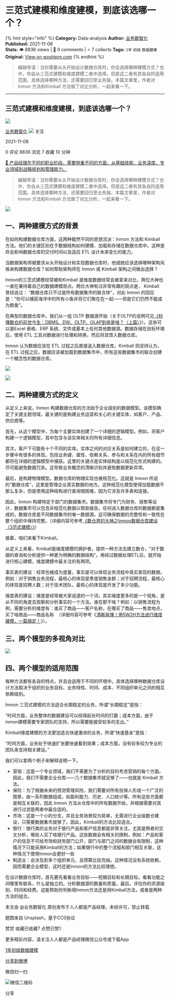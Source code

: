 # 三范式建模和维度建模，到底该选哪一个？
{% hint style="info" %}
**Category:** Data-analysis
**Author:** [业务数智化](https://www.woshipm.com/u/633959)
**Published:** 2021-11-08  
**Stats:** 👁️ 8836 views | 💬 0 comments | ⭐ 7 collects
**Tags:** `1年` `初级` `数据建模`
**Original:** [View on woshipm.com](https://www.woshipm.com/data-analysis/5206904.html)
{% endhint %}
> 编辑导语：当你需要从头开始设计数据仓库时，你会选择哪种建模方式？也许，你会从三范式建模和维度建模二者中选择。但是这二者有其各自的适用范围，具体选择哪种方法，还需要回归至业务层。本篇文章里，作者对Inmon 方法和Kimball 方法做了对比分析，一起来看一下。

---

## 三范式建模和维度建模，到底该选哪一个？

[![](https://image.woshipm.com/wp-files/2021/09/gpkviHfeJhAREqytPYRw.png!/both/72x72)](https://www.woshipm.com/u/633959)

[业务数智化](https://www.woshipm.com/u/633959) ![](https://static.woshipm.com/tag/1101_1@2x.png) 关注

2021-11-08

0 评论 8836 浏览 7 收藏 10 分钟

[🔗 产品经理在不同的职业阶段，需要侧重不同的方面，从基础技能、业务深度、专业领域到战略规划和管理能力。](https://ke.qidianla.com/courses/90pm)

> 编辑导语：当你需要从头开始设计数据仓库时，你会选择哪种建模方式？也许，你会从三范式建模和维度建模二者中选择。但是这二者有其各自的适用范围，具体选择哪种方法，还需要回归至业务层。本篇文章里，作者对Inmon 方法和Kimball 方法做了对比分析，一起来看一下。

![](https://image.woshipm.com/wp-files/2021/11/COJZEkLhucm0R5CBbZo8.jpg)

## 一、两种建模方式的背景

在如何构建数据仓库方面，这两种截然不同的思想流派：Inmon 方法和 Kimball 方法。他们的关键区别在于数据结构如何建模、加载和存储在数据仓库中。这种差异会影响数据仓库的交付时间以及适应 ETL 设计未来变化的能力。

当数据架构师被要求从头开始设计和实现数据仓库时，他或她应该选择哪种架构风格来构建数据仓库？如何帮助架构师在 Inmon 或 Kimball 架构之间做出选择？

Inmon的三范式建模经常被和Kimball 是维度数据经常会被拿来对比，两位大神也一直在秉持着自己的数据建模观点。两位大神有过非常有趣的观点是， Kimball 曾经说过： “数据仓库只不过是所有数据集市的联合体”，对此 Inmon 的回应是：“你可以捕获海洋中的所有小鱼并将它们聚在在一起——但是它们仍然不能成为鲸鱼”。

在典型的数据仓库中，我们从一组 OLTP 数据源开始（关于OLTP的说明可见[《秒懂数仓的前世今生：DBMS、DW、OLTP、OLAP到底是啥？（上篇）](http://www.woshipm.com/data-analysis/5188427.html)》）。这些可以是Excel 表格、ERP 系统、文件或基本上任何其他数据源。数据存储在目标环境后，使用 ETL 工具对数据进行处理和转换，然后将其馈入数据仓库。

Inmon 认为数据应该在 ETL 过程之后直接送入数据仓库。Kimball 则坚持认为，在 ETL 过程之后，数据应该被加载到数据集市中，所有这些数据集市的联合创建一个概念性的数据仓库。

![](https://image.woshipm.com/wp-files/2021/11/XjzfQIFJUzj3luSgRRCV.png)

![](https://image.woshipm.com/wp-files/2021/11/mDEJHFd9K68PHaWyE41b.png)

## 二、两种建模方式的定义

从定义上来说，Inmon 构建数据仓库的方法始于企业级别的数据模型。该模型确定了关键主题领域，最关键的是构建业务运营和关心的关键实体，如客户、产品、供应商等。

首先，从这个模型中，为每个主要实体创建了一个详细的逻辑模型。例如，将客户构建一个逻辑模型，其中包含与该实体相关的所有详细信息。

其次，客户下可能有十个不同的实体。实体之间的对应关系是如何建立的，在这一步骤中有很多的体现。包括业务键、属性、依赖关系、参与和关系在内的所有细节都将在详细的逻辑模型中捕获。这里的关键点是实体结构是以规范化形式构建的。尽可能避免数据冗余。这导致业务概念的清晰识别并避免数据更新异常。

最后，是构建物理模型。数据仓库的物理实现也被规范化。这就是 Inmon 所说的“数据仓库”，这里是管理企业真实数据的地方。这种规范化模型使得加载数据不那么复杂，但是使用这种结构进行查询很困难，因为它涉及许多表和连接。

因此，Inmon 构建特定于部门的数据集市。数据集市将专门为财务、销售等设计，数据集市可以包含非规范化数据以帮助报告。任何进入数据仓库的数据都是集成的，数据仓库是不同数据集市的唯一数据源。这可确保数据的完整性和一致性在整个组织中保持完整。（详细内容可参考[《数仓界的大神之Inmon数据仓库建设（3范式建模）》](http://www.woshipm.com/data-analysis/5182829.html)）

接着，咱们来看下Kimball。

从定义上来看，Kmiball是维度建模的拥护者，提供一种方法去建立数仓，“对于数据的查询和分析提供一种更为明确的数据结构”。再经过数据处理ETL后，就开始进行核心建模，维度建模中最关注的有两项。

事实表的建设：经常也被成为度量，事实是可以体现业务流程中真实表现的数据。例如：对于销售业务流程，最核心的体现是季度销售金额；对于招聘流程，最核心的体现是招聘人数；对于技术团队，最核心的体现是开发了多少功能。

维度表的建设：维度是经常被大家说道的一个词，其实维度更多的是一个视角，是从不同的角度去观察和分析事实的一个方法。谁在那干啥？例如：以销售流程为例，需要分析的维度有：谁买了商品——客户名称，在哪买了商品——售卖地点，买了啥商品——商品名称  （详细内容可参考《[清晰易懂！用5W2H方法进行维度建模，一篇搞定！](http://www.woshipm.com/data-analysis/5198422.html)》）。

## 三、两个模型的多视角对比

![](https://image.woshipm.com/wp-files/2021/11/cNpX7NhhnKFMEYPROyu2.png)

## 四、两个模型的适用范围

每种方法都有各自的特点，并且会适用于不同的环境中。具体选择哪种数据仓库设计方法取决于组织的业务目标、业务特性、时间、成本、不同组织单元之间的相互依赖级别。

Inmon 三范式建模的方法适合长期稳定的业务，所谓“长期稳定”是指：

“时间方面，业务整体的数据建设可以经得起长时间的打磨；成本方面，由于inmon建模需要专家团队的支持，所以需要能接受较多的支出。”

Kimball维度建模的方法更加适合快速激进的业务，所谓“快速基金”是指：

“时间方面，业务处于快速扩张要快速看到效果；成本方面，没有较多较为专业的团队来支持相关建设。”

我们可以拿两个例子来解释说明一下。

*   营销：这是一个专业领域，我们不需要为了分析的目的考虑营销的每个方面。因此，我们不需要企业仓库——几个数据集市就足够了——也就是 Kimball 方法。
*   保险：为了根据未来的预测管理风险，我们需要对所有投保人形成一个广泛的图景，由一系列数据组成，如盈利能力、历史、人口统计等。所有这些方面都是相互关联的，因此 Inmon 方法从仓库中的所有数据开始，并根据需要对其进行过滤是两者中最合适的。
*   市场：这是一个小的分支，并且业务场景较为简单，无需进行企业级数仓建设，只需要数据集市就够了。因此，Kimball的方法比较适合。
*   银行：银行类的业务对于银行产品和客户信息都是非常关注，尤其是两者的交叉分析，哪些人买了啥银行产品。这些数据会有相关的限制，例如：产品和客户的信息不可给市场和财务部门公开，部门与部门之间的数据会有限制，这种情况下只能采用Kimball的方法；如果银行中的整个流程和部门相互关联，这种情况下使用Inmon会更好一些
*   制造业：会涉及到多个组织单元，且预算比较充裕。这种情况没有系统依赖，因而需要企业模型，这时还是Inmon的方法比较理想。

在设计数据仓库时，首先要先看看业务目标——短期目标和长期目标。看看功能之间哪里有联系，什么是独立的。分析数据源的数量和质量。最后，评估你的资源级别、时间和经费。这能帮助你判断用Inmon方法还是用Kimball方法，或者是两种方法的组合。

本文由 @业务数智化 原创发布于人人都是产品经理，未经许可，禁止转载

题图来自 Unsplash，基于CC0协议

赞赏 收藏已收藏7 点赞已赞1

更多精彩内容，请关注人人都是产品经理微信公众号或下载App

[1年](https://www.woshipm.com/tag/1%e5%b9%b4)[初级](https://www.woshipm.com/tag/%e5%88%9d%e7%ba%a7)[数据建模](https://www.woshipm.com/tag/%e6%95%b0%e6%8d%ae%e5%bb%ba%e6%a8%a1)

[分享到微博](https://service.weibo.com/share/share.php?appkey=2775287854&title=三范式建模和维度建模，到底该选哪一个？&url=https://www.woshipm.com/data-analysis/5206904.html&pic=https://image.woshipm.com/wp-files/2021/11/COJZEkLhucm0R5CBbZo8.jpg)

微信扫一扫

![微信二维码](https://api.pwmqr.com/qrcode/create/?url=https://www.woshipm.com/data-analysis/5206904.html)

分享